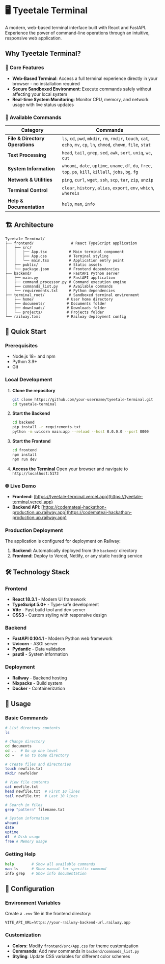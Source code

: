 # 🖥️ Tyeetale Terminal

A modern, web-based terminal interface built with React and FastAPI. Experience the power of command-line operations through an intuitive, responsive web application.

## Why Tyeetale Terminal?

### 🎯 **Core Features**
- **Web-Based Terminal**: Access a full terminal experience directly in your browser - no installation required
- **Secure Sandboxed Environment**: Execute commands safely without affecting your local system
- **Real-time System Monitoring**: Monitor CPU, memory, and network usage with live status updates

### 🚀 **Available Commands**

| Category | Commands |
|----------|----------|
| **File & Directory Operations** | `ls`, `cd`, `pwd`, `mkdir`, `rm`, `rmdir`, `touch`, `cat`, `echo`, `mv`, `cp`, `ln`, `chmod`, `chown`, `file`, `stat` |
| **Text Processing** | `head`, `tail`, `grep`, `sed`, `awk`, `sort`, `uniq`, `wc`, `cut` |
| **System Information** | `whoami`, `date`, `uptime`, `uname`, `df`, `du`, `free`, `top`, `ps`, `kill`, `killall`, `jobs`, `bg`, `fg` |
| **Network & Utilities** | `ping`, `curl`, `wget`, `ssh`, `scp`, `tar`, `zip`, `unzip` |
| **Terminal Control** | `clear`, `history`, `alias`, `export`, `env`, `which`, `whereis` |
| **Help & Documentation** | `help`, `man`, `info` |

## 🏗️ Architecture

```
Tyeetale Terminal/
├── frontend/                 # React TypeScript application
│   ├── src/
│   │   ├── App.tsx          # Main terminal component
│   │   ├── App.css          # Terminal styling
│   │   └── main.tsx         # Application entry point
│   ├── public/              # Static assets
│   └── package.json         # Frontend dependencies
├── backend/                 # FastAPI Python server
│   ├── main.py              # FastAPI application
│   ├── command_processor.py # Command execution engine
│   ├── commands_list.py     # Available commands
│   └── requirements.txt     # Python dependencies
├── terminal_root/           # Sandboxed terminal environment
│   ├── home/               # User home directory
│   ├── documents/          # Documents folder
│   ├── downloads/          # Downloads folder
│   └── projects/           # Projects folder
└── railway.toml            # Railway deployment config
```

## 🚀 Quick Start

### Prerequisites
- Node.js 18+ and npm
- Python 3.9+
- Git

### Local Development

1. **Clone the repository**
   ```bash
   git clone https://github.com/your-username/tyeetale-terminal.git
   cd tyeetale-terminal
   ```

2. **Start the Backend**
   ```bash
   cd backend
   pip install -r requirements.txt
   python -m uvicorn main:app --reload --host 0.0.0.0 --port 8000
   ```

3. **Start the Frontend**
   ```bash
   cd frontend
   npm install
   npm run dev
   ```

4. **Access the Terminal**
   Open your browser and navigate to `http://localhost:5173`

### 🌐 **Live Demo**
- **Frontend**: [https://tyeetale-terminal.vercel.app](https://tyeetale-terminal.vercel.app)
- **Backend API**: [https://codemateai-hackathon-production.up.railway.app](https://codemateai-hackathon-production.up.railway.app)

### Production Deployment

The application is configured for deployment on Railway:

1. **Backend**: Automatically deployed from the `backend/` directory
2. **Frontend**: Deploy to Vercel, Netlify, or any static hosting service

## 🛠️ Technology Stack

### Frontend
- **React 18.3.1** - Modern UI framework
- **TypeScript 5.0+** - Type-safe development
- **Vite** - Fast build tool and dev server
- **CSS3** - Custom styling with responsive design

### Backend
- **FastAPI 0.104.1** - Modern Python web framework
- **Uvicorn** - ASGI server
- **Pydantic** - Data validation
- **psutil** - System information

### Deployment
- **Railway** - Backend hosting
- **Nixpacks** - Build system
- **Docker** - Containerization

## 📖 Usage

### Basic Commands
```bash
# List directory contents
ls

# Change directory
cd documents
cd ..  # Go up one level
cd ~   # Go to home directory

# Create files and directories
touch newfile.txt
mkdir newfolder

# View file contents
cat newfile.txt
head newfile.txt  # First 10 lines
tail newfile.txt  # Last 10 lines

# Search in files
grep "pattern" filename.txt

# System information
whoami
date
uptime
df  # Disk usage
free # Memory usage
```

### Getting Help
```bash
help        # Show all available commands
man ls      # Show manual for specific command
info grep   # Show info documentation
```

## 🔧 Configuration

### Environment Variables
Create a `.env` file in the frontend directory:
```env
VITE_API_URL=https://your-railway-backend-url.railway.app
```

### Customization
- **Colors**: Modify `frontend/src/App.css` for theme customization
- **Commands**: Add new commands in `backend/commands_list.py`
- **Styling**: Update CSS variables for different color schemes


<!-- Trimmed License, Acknowledgments, Support, and footer per request -->
